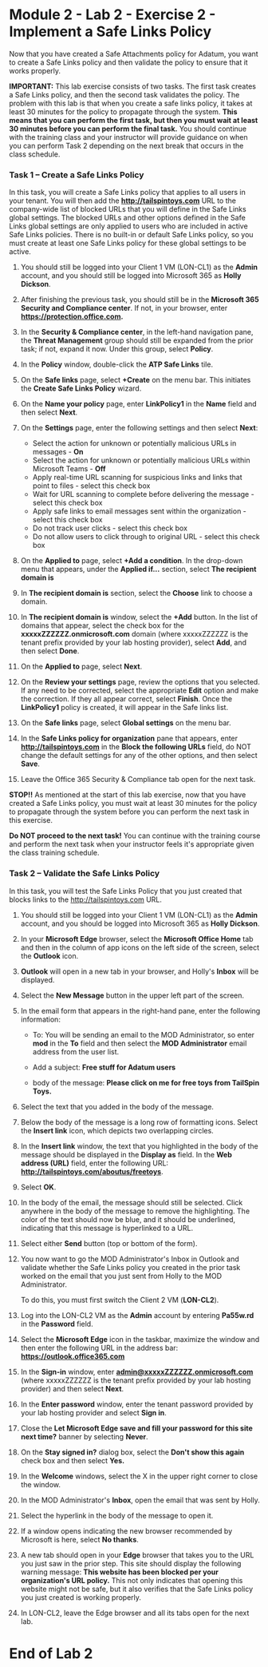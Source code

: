 # Module 2 - Lab 2 - Exercise 2 - Implement a Safe Links Policy

Now that you have created a Safe Attachments policy for Adatum, you want to create a Safe Links policy and then validate the policy to ensure that it works properly.

**IMPORTANT:** This lab exercise consists of two tasks. The first task creates a Safe Links policy, and then the second task validates the policy. The problem with this lab is that when you create a safe links policy, it takes at least 30 minutes for the policy to propagate through the system. **This means that you can perform the first task, but then you must wait at least 30 minutes before you can perform the final task.** You should continue with the training class and your instructor will provide guidance on when you can perform Task 2 depending on the next break that occurs in the class schedule. 

### Task 1 – Create a Safe Links Policy

In this task, you will create a Safe Links policy that applies to all users in your tenant. You will then add the **http://tailspintoys.com** URL to the company-wide list of blocked URLs that you will define in the Safe Links global settings. The blocked URLs and other options defined in the Safe Links global settings are only applied to users who are included in active Safe Links policies. There is no built-in or default Safe Links policy, so you must create at least one Safe Links policy for these global settings to be active.  

1. You should still be logged into your Client 1 VM (LON-CL1) as the **Admin** account, and you should still be logged into Microsoft 365 as **Holly Dickson**.

2. After finishing the previous task, you should still be in the **Microsoft 365 Security and Compliance center**. If not, in your browser, enter **https://protection.office.com.**

3. In the **Security &amp; Compliance center**, in the left-hand navigation pane, the **Threat Management** group should still be expanded from the prior task; if not, expand it now. Under this group, select **Policy**.

4. In the **Policy** window, double-click the **ATP Safe Links** tile. 

5. On the **Safe links** page, select **+Create** on the menu bar. This initiates the **Create Safe Links Policy** wizard.

5. On the **Name your policy** page, enter **LinkPolicy1** in the **Name** field and then select **Next**.

6. On the **Settings** page, enter the following settings and then select **Next**: 

    - Select the action for unknown or potentially malicious URLs in messages - **On**
    - Select the action for unknown or potentially malicious URLs within Microsoft Teams - **Off**
    - Apply real-time URL scanning for suspicious links and links that point to files - select this check box
    - Wait for URL scanning to complete before delivering the message - select this check box
    - Apply safe links to email messages sent within the organization - select this check box
    - Do not track user clicks - select this check box
    - Do not allow users to click through to original URL - select this check box
   
7. On the **Applied to** page, select **+Add a condition**. In the drop-down menu that appears, under the **Applied if...** section, select **The recipient domain is**

8. In **The recipient domain is** section, select the **Choose** link to choose a domain. 

9. In **The recipient domain is** window, select the **+Add** button. In the list of domains that appear, select the check box for the **xxxxxZZZZZZ.onmicrosoft.com** domain (where xxxxxZZZZZZ is the tenant prefix provided by your lab hosting provider), select **Add**, and then select **Done**.

10. On the **Applied to** page, select **Next**.

11. On the **Review your settings** page, review the options that you selected. If any need to be corrected, select the appropriate **Edit** option and make the correction. If they all appear correct, select **Finish**. Once the **LinkPolicy1** policy is created, it will appear in the Safe links list. 

12. On the **Safe links** page, select **Global settings** on the menu bar.

13. In the **Safe Links policy for organization** pane that appears, enter **http://tailspintoys.com** in the **Block the following URLs** field, do NOT change the default settings for any of the other options, and then select **Save**.

14. Leave the Office 365 Security &amp; Compliance tab open for the next task.

**STOP!!** As mentioned at the start of this lab exercise, now that you have created a Safe Links policy, you must wait at least 30 minutes for the policy to propagate through the system before you can perform the next task in this exercise. 

**Do NOT proceed to the next task!** You can continue with the training course and perform the next task when your instructor feels it's appropriate given the class training schedule. 

### Task 2 – Validate the Safe Links Policy

In this task, you will test the Safe Links Policy that you just created that blocks links to the http://tailspintoys.com URL.

1. You should still be logged into your Client 1 VM (LON-CL1) as the **Admin** account, and you should be logged into Microsoft 365 as **Holly Dickson**.

2. In your **Microsoft Edge** browser, select the **Microsoft Office Home** tab and then in the column of app icons on the left side of the screen, select the **Outlook** icon.

3. **Outlook** will open in a new tab in your browser, and Holly's **Inbox** will be displayed.

4. Select the **New Message** button in the upper left part of the screen.

5. In the email form that appears in the right-hand pane, enter the following information:

    - To: You will be sending an email to the MOD Administrator, so enter **mod** in the **To** field and then select the **MOD Administrator** email address from the user list.

    - Add a subject: **Free stuff for Adatum users**

    - body of the message: **Please click on me for free toys from TailSpin Toys.**

6. Select the text that you added in the body of the message.

7. Below the body of the message is a long row of formatting icons. Select the **Insert link** icon, which depicts two overlapping circles.

8. In the **Insert link** window, the text that you highlighted in the body of the message should be displayed in the **Display as** field. In the **Web address (URL)** field, enter the following URL: **http://tailspintoys.com/aboutus/freetoys**.

9. Select **OK**.

10. In the body of the email, the message should still be selected. Click anywhere in the body of the message to remove the highlighting. The color of the text should now be blue, and it should be underlined, indicating that this message is hyperlinked to a URL.

11. Select either **Send** button (top or bottom of the form).

12. You now want to go the MOD Administrator's Inbox in Outlook and validate whether the Safe Links policy you created in the prior task worked on the email that you just sent from Holly to the MOD Administrator.<br/>

    To do this, you must first switch the Client 2 VM (**LON-CL2**). 

13. Log into the LON-CL2 VM as the **Admin** account by entering **Pa55w.rd** in the **Password** field.

14. Select the **Microsoft Edge** icon in the taskbar, maximize the window and then enter the following URL in the address bar: **https://outlook.office365.com**

15. In the **Sign-in** window, enter **admin@xxxxxZZZZZZ.onmicrosoft.com** (where xxxxxZZZZZZ is the tenant prefix provided by your lab hosting provider) and then select **Next**.

16. In the **Enter password** window, enter the tenant password provided by your lab hosting provider and select **Sign in**.

17. Close the **Let Microsoft Edge save and fill your password for this site next time?** banner by selecting **Never**.

18. On the **Stay signed in?** dialog box, select the **Don't show this again** check box and then select **Yes.**

19. In the **Welcome** windows, select the X in the upper right corner to close the window.

20. In the MOD Administrator's **Inbox**, open the email that was sent by Holly.

21. Select the hyperlink in the body of the message to open it. 

22. If a window opens indicating the new browser recommended by Microsoft is here, select **No thanks**. 

23. A new tab should open in your **Edge** browser that takes you to the URL you just saw in the prior step. This site should display the following warning message: **This website has been blocked per your organization's URL policy.** This not only indicates that opening this website might not be safe, but it also verifies that the Safe Links policy you just created is working properly.

24. In LON-CL2, leave the Edge browser and all its tabs open for the next lab. 


# End of Lab 2

